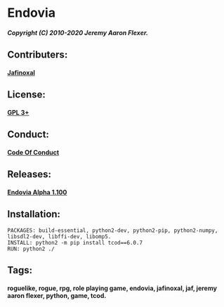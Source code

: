 # Endovia
##### Copyright (C) 2010-2020 Jeremy Aaron Flexer.
## Contributers:
#### [Jafinoxal](https://github.com/Jafinoxal "Jafinoxal Github")
## License:
#### [GPL 3+](https://github.com/Jafinoxal/Endovia/blob/master/License "Endovia License")
## Conduct:
#### [Code Of Conduct](https://github.com/Jafinoxal/Endovia/blob/master/CODE_OF_CONDUCT.md "Endovia Conduct")
## Releases:
#### [Endovia Alpha 1.100](https://github.com/Jafinoxal/Endovia/releases/tag/1.100 "Endovia Alpha 1.100 Release")
## Installation:
    PACKAGES: build-essential, python2-dev, python2-pip, python2-numpy, libsdl2-dev, libffi-dev, libomp5.
    INSTALL: python2 -m pip install tcod==6.0.7
    RUN: python2 ./
## Tags:
#### roguelike, rogue, rpg, role playing game, endovia, jafinoxal, jaf, jeremy aaron flexer, python, game, tcod.
